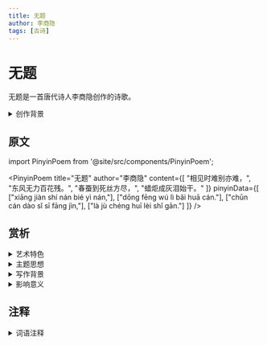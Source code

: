 ```yaml
---
title: 无题
author: 李商隐
tags: [古诗]
---
```


# 无题

无题是一首唐代诗人李商隐创作的诗歌。

<details>
<summary>创作背景</summary>

这首诗作于唐代，具体创作年代已不可考。

</details>

## 原文

import PinyinPoem from '@site/src/components/PinyinPoem';

<PinyinPoem 
  title="无题"
  author="李商隐"
  content={[
    "相见时难别亦难，",
    "东风无力百花残。",
    "春蚕到死丝方尽，",
    "蜡炬成灰泪始干。"
  ]}
  pinyinData={[
    ["xiāng jiàn shí nán bié yì nán,"],
    ["dōng fēng wú lì bǎi huā cán."],
    ["chūn cán dào sǐ sī fāng jìn,"],
    ["là jù chéng huī lèi shǐ gān."]
  ]}
/>

## 赏析

<details>
<summary>艺术特色</summary>

1. **语言特点**
   - 语言优美凝练
   - 意境深远
   - 韵律和谐

2. **表现手法**
   - 善用比喻和象征
   - 意象鲜明
   - 结构严谨

</details>

<details>
<summary>主题思想</summary>

1. **主题内容**
   - 抒发离别之情
   - 表达深沉的爱意

2. **思想特色**
   - 含蓄委婉
   - 情感真挚

</details>

<details>
<summary>写作背景</summary>

这首诗创作于唐代，表达了诗人对爱情的深沉感悟。

</details>

<details>
<summary>影响意义</summary>

1. 艺术价值
   - 意境优美
   - 格律工整
   - 语言精炼

2. 历史价值
   - 反映时代特征
   - 展现文人情怀
   - 传承文化精神

</details>

## 注释

<details>
<summary>词语注释</summary>

- 春蚕：比喻专一的爱情
- 蜡炬：蜡烛，这里比喻生命和热情
- 成灰：化为灰烬
- 泪始干：眼泪才干

</details> 